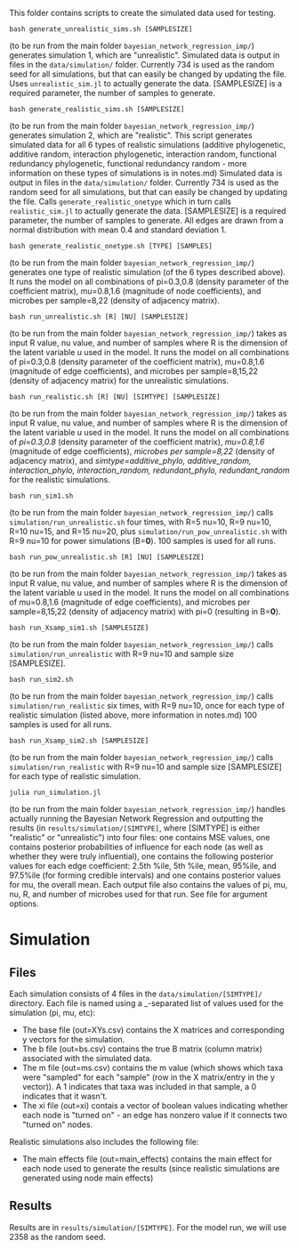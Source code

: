 This folder contains scripts to create the simulated data used for testing.

```
bash generate_unrealistic_sims.sh [SAMPLESIZE]
```
(to be run from the main folder `bayesian_network_regression_imp/`) generates simulation 1, which are "unrealistic". Simulated data is output in files in the `data/simulation/` folder. Currently 734 is used as the random seed for all simulations, but that can easily be changed by updating the file. Uses `unrealistic_sim.jl` to actually generate the data. \[SAMPLESIZE\] is a required parameter, the number of samples to generate.

```
bash generate_realistic_sims.sh [SAMPLESIZE]
```
(to be run from the main folder `bayesian_network_regression_imp/`) generates simulation 2, which are "realistic". This script generates simulated data for all 6 types of realistic simulations (additive phylogenetic, additive random, interaction phylogenetic, interaction random, functional redundancy phylogenetic, functional redundancy random - more information on these types of simulations is in notes.md) Simulated data is output in files in the `data/simulation/` folder. Currently 734 is used as the random seed for all simulations, but that can easily be changed by updating the file. Calls `generate_realistic_onetype` which in turn calls `realistic_sim.jl` to actually generate the data. \[SAMPLESIZE\] is a required parameter, the number of samples to generate. All edges are drawn from a normal distribution with mean 0.4 and standard deviation 1.

```
bash generate_realistic_onetype.sh [TYPE] [SAMPLES]
```
(to be run from the main folder `bayesian_network_regression_imp/`) generates one type of realistic simulation (of the 6 types described above). It runs the model on all combinations of pi=0.3,0.8 (density parameter of the coefficient matrix), mu=0.8,1.6 (magnitude of node coefficients), and microbes per sample=8,22 (density of adjacency matrix). 

```
bash run_unrealistic.sh [R] [NU] [SAMPLESIZE]
```
(to be run from the main folder `bayesian_network_regression_imp/`) takes as input R value, nu value, and number of samples where R is the dimension of the latent variable u used in the model. It runs the model on all combinations of pi=0.3,0.8 (density parameter of the coefficient matrix), mu=0.8,1.6 (magnitude of edge coefficients), and microbes per sample=8,15,22 (density of adjacency matrix) for the unrealistic simulations. 

```
bash run_realistic.sh [R] [NU] [SIMTYPE] [SAMPLESIZE]
```
(to be run from the main folder `bayesian_network_regression_imp/`) takes as input R value, nu value, and number of samples where R is the dimension of the latent variable u used in the model. It runs the model on all combinations of *pi=0.3,0.8* (density parameter of the coefficient matrix), *mu=0.8,1.6* (magnitude of edge coefficients), *microbes per sample=8,22* (density of adjacency matrix), and *simtype=additive_phylo, additive_random, interaction_phylo, interaction_random, redundant_phylo, redundant_random* for the realistic simulations. 

```
bash run_sim1.sh
```
(to be run from the main folder `bayesian_network_regression_imp/`) calls `simulation/run_unrealistic.sh` four times, with R=5 nu=10, R=9 nu=10, R=10 nu=15, and R=15 nu=20, plus `simulation/run_pow_unrealistic.sh` with R=9 nu=10 for power simulations (B=**0**). 100 samples is used for all runs.

```
bash run_pow_unrealistic.sh [R] [NU] [SAMPLESIZE]
```
(to be run from the main folder `bayesian_network_regression_imp/`) takes as input R value, nu value, and number of samples where R is the dimension of the latent variable u used in the model. It runs the model on all combinations of mu=0.8,1.6 (magnitude of edge coefficients), and microbes per sample=8,15,22 (density of adjacency matrix) with pi=0 (resulting in B=**0**). 

```
bash run_Xsamp_sim1.sh [SAMPLESIZE]
```
(to be run from the main folder `bayesian_network_regression_imp/`) calls `simulation/run_unrealistic` with R=9 nu=10 and sample size \[SAMPLESIZE\].

```
bash run_sim2.sh
```
(to be run from the main folder `bayesian_network_regression_imp/`) calls `simulation/run_realistic` six times, with R=9 nu=10, once for each type of realistic simulation (listed above, more information in notes.md) 100 samples is used for all runs.

```
bash run_Xsamp_sim2.sh [SAMPLESIZE]
```
(to be run from the main folder `bayesian_network_regression_imp/`) calls `simulation/run_realistic` with R=9 nu=10 and sample size \[SAMPLESIZE\] for each type of realistic simulation.

```
julia run_simulation.jl
```
(to be run from the main folder `bayesian_network_regression_imp/`) handles actually running the Bayesian Network Regression and outputting the results (in `results/simulation/[SIMTYPE]`, where \[SIMTYPE\] is either "realistic" or "unrealistic") into four files: one contains MSE values, one contains posterior probabilities of influence for each node (as well as whether they were truly influential), one contains the following posterior values for each edge coefficient: 2.5th %ile, 5th %ile, mean, 95%ile, and 97.5%ile (for forming credible intervals) and one contains posterior values for mu, the overall mean. Each output file also contains the values of pi, mu, nu, R, and number of microbes used for that run. See file for argument options.

# Simulation

## Files
Each simulation consists of 4 files in the `data/simulation/[SIMTYPE]/` directory. Each file is named using a _-separated list of values used for the simulation (pi, mu, etc):
- The base file (out=XYs.csv) contains the X matrices and corresponding y vectors for the simulation.
- The b file (out=bs.csv) contains the true B matrix (column matrix) associated with the simulated data.
- The m file (out=ms.csv) contains the m value (which shows which taxa were "sampled" for each "sample" (row in the X matrix/entry in the y vector)). A 1 indicates that taxa was included in that sample, a 0 indicates that it wasn't.
- The xi file (out=xi) contais a vector of boolean values indicating whether each node is "turned on" - an edge has nonzero value if it connects two "turned on" nodes.

Realistic simulations also includes the following file:
- The main effects file (out=main_effects) contains the main effect for each node used to generate the results (since realistic simulations are generated using node main effects)

## Results
Results are in `results/simulation/[SIMTYPE]`.
For the model run, we will use 2358 as the random seed.